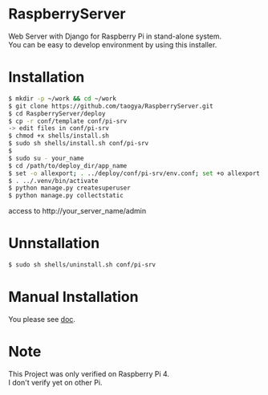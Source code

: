 # RaspberryServer
Web Server with Django for Raspberry Pi in stand-alone system.  
You can be easy to develop environment by using this installer.

# Installation
```sh
$ mkdir -p ~/work && cd ~/work
$ git clone https://github.com/taogya/RaspberryServer.git
$ cd RaspberryServer/deploy
$ cp -r conf/template conf/pi-srv 
-> edit files in conf/pi-srv
$ chmod +x shells/install.sh
$ sudo sh shells/install.sh conf/pi-srv
$ 
$ sudo su - your_name
$ cd /path/to/deploy_dir/app_name
$ set -o allexport; . ../deploy/conf/pi-srv/env.conf; set +o allexport
$ . ../.venv/bin/activate
$ python manage.py createsuperuser
$ python manage.py collectstatic
```
access to http://your_server_name/admin

# Unnstallation
```sh
$ sudo sh shells/uninstall.sh conf/pi-srv
```

# Manual Installation
You please see [doc](./deploy/doc/README.md).

# Note
This Project was only verified on Raspberry Pi 4.  
I don't verify yet on other Pi. 
